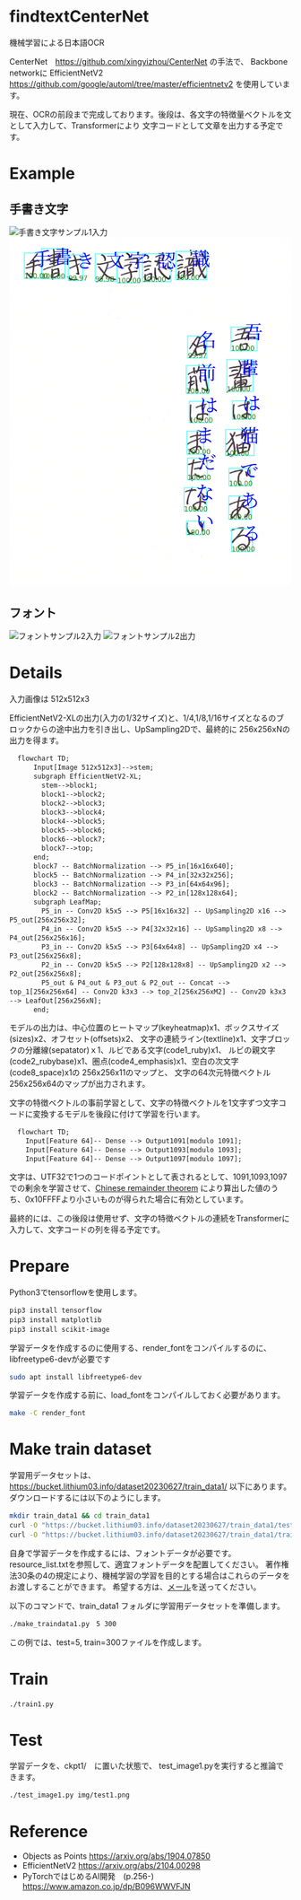 # findtextCenterNet
機械学習による日本語OCR

CenterNet　https://github.com/xingyizhou/CenterNet
の手法で、
Backbone networkに EfficientNetV2 https://github.com/google/automl/tree/master/efficientnetv2
を使用しています。

現在、OCRの前段まで完成しております。後段は、各文字の特徴量ベクトルを文として入力して、Transformerにより
文字コードとして文章を出力する予定です。

# Example
## 手書き文字
![手書き文字サンプル1入力](https://github.com/lithium0003/findtextCenterNet/blob/main/img/test1.png "入力1")
![手書き文字サンプル1出力](https://github.com/lithium0003/findtextCenterNet/blob/main/img/test1_result.png "出力1")

## フォント
![フォントサンプル2入力](https://github.com/lithium0003/findtextCenterNet/blob/main/img/test2.png "入力2")
![フォントサンプル2出力](https://github.com/lithium0003/findtextCenterNet/blob/main/img/test2_result.png "出力2")

# Details 

入力画像は 512x512x3

EfficientNetV2-XLの出力(入力の1/32サイズ)と、1/4,1/8,1/16サイズとなるのブロックからの途中出力を引き出し、UpSampling2Dで、最終的に
256x256xNの出力を得ます。

```mermaid
  flowchart TD;
      Input[Image 512x512x3]-->stem;
      subgraph EfficientNetV2-XL;
        stem-->block1;
        block1-->block2;
        block2-->block3;
        block3-->block4;
        block4-->block5;
        block5-->block6;
        block6-->block7;
        block7-->top;
      end;
      block7 -- BatchNormalization --> P5_in[16x16x640];
      block5 -- BatchNormalization --> P4_in[32x32x256];
      block3 -- BatchNormalization --> P3_in[64x64x96];
      block2 -- BatchNormalization --> P2_in[128x128x64];
      subgraph LeafMap;
        P5_in -- Conv2D k5x5 --> P5[16x16x32] -- UpSampling2D x16 --> P5_out[256x256x32];
        P4_in -- Conv2D k5x5 --> P4[32x32x16] -- UpSampling2D x8 --> P4_out[256x256x16];
        P3_in -- Conv2D k5x5 --> P3[64x64x8] -- UpSampling2D x4 --> P3_out[256x256x8];
        P2_in -- Conv2D k5x5 --> P2[128x128x8] -- UpSampling2D x2 --> P2_out[256x256x8];
        P5_out & P4_out & P3_out & P2_out -- Concat --> top_1[256x256x64] -- Conv2D k3x3 --> top_2[256x256xM2] -- Conv2D k3x3 --> LeafOut[256x256xN];
      end;

```

モデルの出力は、中心位置のヒートマップ(keyheatmap)x1、ボックスサイズ(sizes)x2、オフセット(offsets)x2、
文字の連続ライン(textline)x1、文字ブロックの分離線(sepatator)ｘ1、ルビである文字(code1_ruby)x1、
ルビの親文字(code2_rubybase)x1、圏点(code4_emphasis)x1、空白の次文字(code8_space)x1の 256x256x11のマップと、
文字の64次元特徴ベクトル 256x256x64のマップが出力されます。

文字の特徴ベクトルの事前学習として、文字の特徴ベクトルを1文字ずつ文字コードに変換するモデルを後段に付けて学習を行います。

```mermaid
  flowchart TD;
    Input[Feature 64]-- Dense --> Output1091[modulo 1091];
    Input[Feature 64]-- Dense --> Output1093[modulo 1093];
    Input[Feature 64]-- Dense --> Output1097[modulo 1097];
```

文字は、UTF32で1つのコードポイントとして表されるとして、1091,1093,1097での剰余を学習させて、[Chinese remainder theorem](https://ja.wikipedia.org/wiki/%E4%B8%AD%E5%9B%BD%E3%81%AE%E5%89%B0%E4%BD%99%E5%AE%9A%E7%90%86)
により算出した値のうち、0x10FFFFより小さいものが得られた場合に有効としています。

最終的には、この後段は使用せず、文字の特徴ベクトルの連続をTransformerに入力して、文字コードの列を得る予定です。

# Prepare 
Python3でtensorflowを使用します。

```bash
pip3 install tensorflow
pip3 install matplotlib
pip3 install scikit-image
```

学習データを作成するのに使用する、render_fontをコンパイルするのに、libfreetype6-devが必要です

```bash
sudo apt install libfreetype6-dev
```

学習データを作成する前に、load_fontをコンパイルしておく必要があります。
```bash
make -C render_font
```

# Make train dataset
学習用データセットは、https://bucket.lithium03.info/dataset20230627/train_data1/ 以下にあります。
ダウンロードするには以下のようにします。
```bash
mkdir train_data1 && cd train_data1
curl -O "https://bucket.lithium03.info/dataset20230627/train_data1/test0000000[0-4].tfrecords"
curl -O "https://bucket.lithium03.info/dataset20230627/train_data1/train00000[000-299].tfrecords"
```

自身で学習データを作成するには、フォントデータが必要です。
resource_list.txtを参照して、適宜フォントデータを配置してください。
著作権法30条の4の規定により、機械学習の学習を目的とする場合はこれらのデータをお渡しすることができます。
希望する方は、[メール](<mailto:contact@lithium03.info>)を送ってください。

以下のコマンドで、train_data1 フォルダに学習用データセットを準備します。
```bash
./make_traindata1.py　5 300
```
この例では、test=5, train=300ファイルを作成します。

# Train
```bash
./train1.py
```

# Test
学習データを、ckpt1/　に置いた状態で、
test_image1.pyを実行すると推論できます。

```bash
./test_image1.py img/test1.png
```

# Reference 
- Objects as Points
https://arxiv.org/abs/1904.07850
- EfficientNetV2
https://arxiv.org/abs/2104.00298
- PyTorchではじめるAI開発　(p.256-)
https://www.amazon.co.jp/dp/B096WWVFJN


